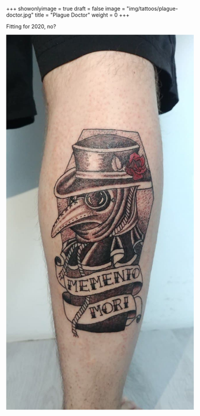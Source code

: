 +++
showonlyimage = true
draft = false
image = "img/tattoos/plague-doctor.jpg"
title = "Plague Doctor"
weight = 0
+++

Fitting for 2020, no?

![image](/img/tattoos/plague-doctor.jpg)
